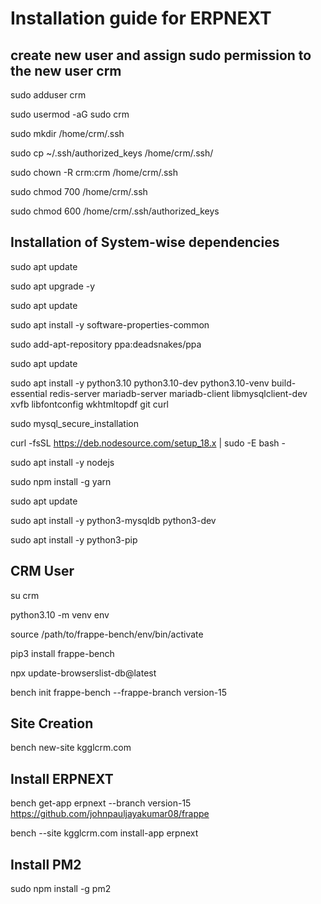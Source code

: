 # Installation guide for ERPNEXT

## create new user and assign sudo permission to the new user crm

 sudo adduser crm

 sudo usermod -aG sudo crm

 sudo mkdir /home/crm/.ssh

 sudo cp ~/.ssh/authorized_keys /home/crm/.ssh/

 sudo chown -R crm:crm /home/crm/.ssh

 sudo chmod 700 /home/crm/.ssh

 sudo chmod 600 /home/crm/.ssh/authorized_keys


## Installation of System-wise dependencies
 sudo apt update

 sudo apt upgrade -y

 sudo apt update

 sudo apt install -y software-properties-common

 sudo add-apt-repository ppa:deadsnakes/ppa

 sudo apt update

 sudo apt install -y python3.10 python3.10-dev python3.10-venv build-essential redis-server mariadb-server mariadb-client libmysqlclient-dev xvfb libfontconfig    wkhtmltopdf git curl


 sudo mysql_secure_installation

curl -fsSL https://deb.nodesource.com/setup_18.x | sudo -E bash -

sudo apt install -y nodejs

sudo npm install -g yarn

sudo apt update

sudo apt install -y python3-mysqldb python3-dev

sudo apt install -y python3-pip



## CRM User
 su crm

 python3.10 -m venv env

 source /path/to/frappe-bench/env/bin/activate

 pip3 install frappe-bench

 npx update-browserslist-db@latest

 bench init frappe-bench --frappe-branch version-15


## Site Creation
bench new-site kgglcrm.com



## Install ERPNEXT 

bench get-app erpnext --branch version-15 https://github.com/johnpauljayakumar08/frappe

bench --site kgglcrm.com install-app erpnext



## Install PM2

sudo npm install -g pm2


